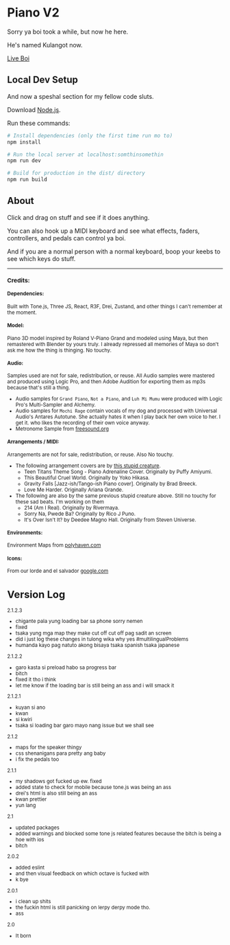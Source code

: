 # Piano V2

Sorry ya boi took a while, but now he here.

He's named Kulangot now.

[Live Boi](https://samzabala.space/projects/piano)

## Local Dev Setup

And now a speshal section for my fellow code sluts.

Download [Node.js](https://nodejs.org/en/download/).

Run these commands:

``` bash
# Install dependencies (only the first time run mo to)
npm install

# Run the local server at localhost:somthinsomethin
npm run dev

# Build for production in the dist/ directory
npm run build
```


## About


<!-- I dont wanna write it twice dammit -->
<div id="about">

Click and drag on stuff and see if it does anything.

You can also hook up a MIDI keyboard and see what effects, faders, controllers, and pedals can control ya boi.

And if you are a normal person with a normal keyboard, boop your keebs to see which keys do stuff.

<hr />

<small>

### Credits:

#### Dependencies:

Built with Tone.js, Three JS, React, R3F, Drei, Zustand, and other things I can't remember at the moment.

#### Model:

Piano 3D model inspired by Roland V-Piano Grand and modeled using Maya, but then remastered with Blender by yours truly. I already repressed all memories of Maya so don't ask me how the thing is thinging. No touchy.

#### Audio:

Samples used are not for sale, redistribution, or reuse. All Audio samples were mastered and produced using Logic Pro,  and then Adobe Audition for exporting them as mp3s because that's still a thing.

* Audio samples for `Grand Piano`, `Not a Piano`, and `Luh Mi Mumu` were produced with Logic Pro's Multi-Sampler and Alchemy.
* Audio samples for `Mochi Rage` contain vocals of my dog and processed with Universal Audio's Antares Autotune. She actually hates it when I play back her own voice to her. I get it. who likes the recording of their own voice anyway.
* Metronome Sample from <a href='https://freesound.org/' target='_blank'>freesound.org</a>

#### Arrangements / MIDI:

Arrangements are not for sale, redistribution, or reuse. Also No touchy.

* The following arrangement covers are by <a href='https://samzabala.bandcamp.com/' target='_blank'>this stupid creature</a>.
	* Teen Titans Theme Song - Piano Adrenaline Cover.
		Originally by Puffy Amiyumi.
	* This Beautiful Cruel World.
		Originally by Yoko Hikasa.
	* Gravity Falls [Jazz-ish/Tango-ish Piano cover].
		Originally by Brad Breeck.
	* Love Me Harder.
		Originally Ariana Grande.
* The following are also by the same previous stupid creature above. Still no touchy for these sad beats. I'm working on them
	* 214 (Am I Real).
		Originally by Rivermaya.
	* Sorry Na, Pwede Ba?
		Originally by Rico J Puno.
	* It's Over Isn't It? by Deedee Magno Hall.
		Originally from Steven Universe.

#### Environments:

Environment Maps from <a href='https://polyhaven.com/' target='_blank'>polyhaven.com</a>

#### Icons:

From our lorde and el salvador <a href='https://fonts.google.com/icons/' target='_blank'>google.com</a>

</div>


# Version Log

2.1.2.3
- chigante pala yung loading bar sa phone sorry nemen
- fixed
- tsaka yung mga map they make cut off cut off pag sadit an screen
- did i just log these changes in tulong wika why yes #multilingualProblems
- humanda kayo pag natuto akong bisaya tsaka spanish tsaka japanese

2.1.2.2
- garo kasta si preload habo sa progress bar
- bitch
- fixed it tho i think
- let me know if the loading bar is still being an ass and i will smack it

2.1.2.1
- kuyan si ano
- kwan
- si kwiri
- tsaka si loading bar garo mayo nang issue but we shall see

2.1.2
- maps for the speaker thingy
- css shenanigans para pretty ang baby
- i fix the pedals too

2.1.1
- my shadows got fucked up ew. fixed
- added state to check for mobile because tone.js was being an ass
- drei's html is also still being an ass
- kwan prettier
- yun lang

2.1
- updated packages
- added warnings and blocked some tone js related features because the bitch is being a hoe with ios
- bitch

2.0.2
- added eslint
- and then visual feedback on which octave is fucked with
- k bye

2.0.1
- i clean up shits
- the fuckin html is still panicking on lerpy derpy mode tho.
- ass

2.0
- It born